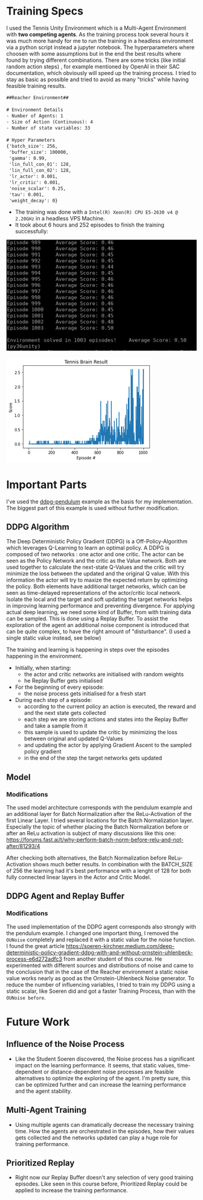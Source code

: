 # Training Specs

I used the Tennis Unity Environment which is a Multi-Agent Environment with **two competing agents**. As the training process took several hours it was much more handy for me to run the training in a headless environment via a python script instead a jupyter notebook.
The hyperparameters where choosen with some assumptions but in the end the best results where found by trying different combinations. There are some tricks (like initial random action steps) , for example mentioned by OpenAI in their SAC documentation, which obviously will speed up the training process. I tried to stay as basic as possible and tried to avoid as many "tricks" while having feasible training results.

```
##Reacher Environment##

# Environment Details
- Number of Agents: 1
- Size of Action (Continuous): 4 
- Number of state variables: 33

# Hyper Parameters
{'batch_size': 256,
 'buffer_size': 100000,
 'gamma': 0.99,
 'lin_full_con_01': 128,
 'lin_full_con_02': 128,
 'lr_actor': 0.001,
 'lr_critic': 0.001,
 'noise_scalar': 0.25,
 'tau': 0.001,
 'weight_decay': 0}
```

  * The training was done with a `Intel(R) Xeon(R) CPU E5-2630 v4 @ 2.20GHz` in a headless VPS Machine.
  * It took about 6 hours and 252 episodes to finish the training successfully:
  
![](images/screenshot_finished_training.png)

![](images/sac_training_diagram.png)

# Important Parts

I've used the [ddpg-pendulum](https://github.com/udacity/deep-reinforcement-learning/tree/master/ddpg-pendulum) example as the basis for my implementation. The biggest part of this example is used without further modification.

## DDPG Algorithm

The Deep Deterministic Policy Gradient (DDPG) is a Off-Policy-Algorithm which leverages Q-Learning to learn an optimal policy. A DDPG is composed of two networks : one actor and one critic. The actor can be seen as the Policy Network and the critic as the Value network. Both are used together to calculate the next-state Q-Values and the critic will try minimize the loss between the updated and the original Q value. With this information the actor will try to maxize the expected return by optimizing the policy.
Both elements have additional target networks, which can be seen as time-delayed representations of the actor/critic local network. Isolate the local and the target and soft updating the target networks helps in improving learning performance and preventing divergence.
For applying actual deep learning, we need some kind of Buffer, from with training data can be sampled. This is done using a Replay Buffer.
To assist the exploration of the agent an additional noise component is introduced that can be quite complex, to have the right amount of "disturbance". (I used a single static value instead, see below)

The training and learning is happening in steps over the episodes happening in the environment.
  * Initially, when starting:
    * the actor and critic networks are initialised with random weights
    *  he Replay Buffer gets initialised
  * For the beginning of every episode:
    * the noise process gets initialised for a fresh start
  * During each step of a episode:
    * according to the current policy an action is executed, the reward and and the next state gets collected
    * each step we are storing actions and states into the Replay Buffer and take a sample from it
    * this sample is used to update the critic by minimizing the loss between original and updated Q-Values
    * and updating the actor by applying Gradient Ascent to the sampled policy gradient
    * in the end of the step the target networks gets updated


## Model

### Modifications

The used model architecture corresponds with the pendulum example and an additional layer for Batch Normalization after the ReLu-Activation of the first Linear Layer. I tried several locations for the Batch Normalization layer. Especially the topic of whether placing the Batch Normalization before or after an ReLu activation is subject of many discussions like this one: https://forums.fast.ai/t/why-perform-batch-norm-before-relu-and-not-after/81293/4

After checking both alternatives, the Batch Normalization before ReLu-Activation shows much better results.
In combination with the BATCH_SIZE of 256 the learning had it's best performance with a lenght of 128 for both fully connected linear layers in the Actor and Critic Model.


## DDPG Agent and Replay Buffer

### Modifications

The used implementation of the DDPG agent corresponds also strongly with the pendulum example. I changed one important thing, I removed the `OUNoise` completely and replaced it with a static value for the noise function. I found the great article https://soeren-kirchner.medium.com/deep-deterministic-policy-gradient-ddpg-with-and-without-ornstein-uhlenbeck-process-e6d272adfc3 from another student of this course. He experimented with different sources and distributions of noise and came to the conclusion that in the case of the Reacher environment a static noise value works nearly as good as the Ornstein-Uhlenbeck Noise generator.
To reduce the number of influencing variables, I tried to train my DDPG using a static scalar, like Soeren did and got a faster Training Process, than with the `OUNoise before`.

# Future Work

## Influence of the Noise Process

  * Like the Student Soeren discovered, the Noise process has a significant impact on the learning performance. It seems, that static values, time-dependent or distance-dependent noise processes are feasible alternatives to optimize the exploring of the agent. I'm pretty sure, this can be optimized further and can increase the learning performance and the agent stability.
  
## Multi-Agent Training

 * Using multiple agents can dramatically decrease the necessary training time. How the agents are orchestrated in the episodes, how their values gets collected and the networks updated can play a huge role for training performance.
 
## Prioritized Replay

  * Right now our Replay Buffer doesn't any selection of very good training episodes. Like seen in this course before, Prioritized Replay could be applied to increase the training performance.

